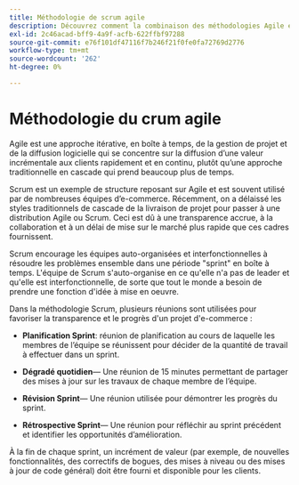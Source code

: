 ```yaml
---
title: Méthodologie de scrum agile
description: Découvrez comment la combinaison des méthodologies Agile et Scrum peut accélérer votre projet d’e-commerce.
exl-id: 2c46acad-bff9-4a9f-acfb-622ffbf97288
source-git-commit: e76f101df47116f7b246f21f0fe0fa72769d2776
workflow-type: tm+mt
source-wordcount: '262'
ht-degree: 0%

---
```


# Méthodologie du crum agile

Agile est une approche itérative, en boîte à temps, de la gestion de projet et de la diffusion logicielle qui se concentre sur la diffusion d’une valeur incrémentale aux clients rapidement et en continu, plutôt qu’une approche traditionnelle en cascade qui prend beaucoup plus de temps.

Scrum est un exemple de structure reposant sur Agile et est souvent utilisé par de nombreuses équipes d’e-commerce. Récemment, on a délaissé les styles traditionnels de cascade de la livraison de projet pour passer à une distribution Agile ou Scrum. Ceci est dû à une transparence accrue, à la collaboration et à un délai de mise sur le marché plus rapide que ces cadres fournissent.

Scrum encourage les équipes auto-organisées et interfonctionnelles à résoudre les problèmes ensemble dans une période &quot;sprint&quot; en boîte à temps. L&#39;équipe de Scrum s&#39;auto-organise en ce qu&#39;elle n&#39;a pas de leader et qu&#39;elle est interfonctionnelle, de sorte que tout le monde a besoin de prendre une fonction d&#39;idée à mise en oeuvre.

Dans la méthodologie Scrum, plusieurs réunions sont utilisées pour favoriser la transparence et le progrès d&#39;un projet d&#39;e-commerce :

- **Planification Sprint**: réunion de planification au cours de laquelle les membres de l’équipe se réunissent pour décider de la quantité de travail à effectuer dans un sprint.

- **Dégradé quotidien**— Une réunion de 15 minutes permettant de partager des mises à jour sur les travaux de chaque membre de l’équipe.

- **Révision Sprint**— Une réunion utilisée pour démontrer les progrès du sprint.

- **Rétrospective Sprint**— Une réunion pour réfléchir au sprint précédent et identifier les opportunités d’amélioration.

À la fin de chaque sprint, un incrément de valeur (par exemple, de nouvelles fonctionnalités, des correctifs de bogues, des mises à niveau ou des mises à jour de code général) doit être fourni et disponible pour les clients.
